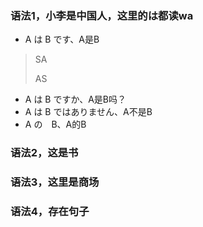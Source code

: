### 语法1，小李是中国人，这里的は都读wa
* A は B です、A是B
> 
>
> 
> SA
> 
> AS 
* A は B ですか、A是B吗？
* A は B ではありません、A不是B
* A の　B、A的B
### 语法2，这是书
### 语法3，这里是商场
### 语法4，存在句子



